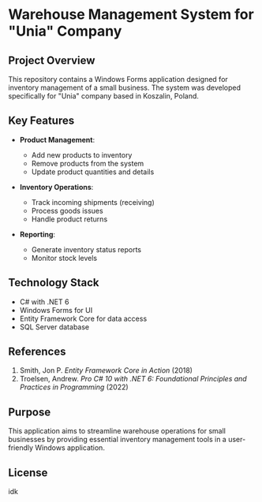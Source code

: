# Warehouse Management System for "Unia" Company

## Project Overview

This repository contains a Windows Forms application designed for inventory management of a small business. The system was developed specifically for "Unia" company based in Koszalin, Poland.

## Key Features

- **Product Management**:
  - Add new products to inventory
  - Remove products from the system
  - Update product quantities and details

- **Inventory Operations**:
  - Track incoming shipments (receiving)
  - Process goods issues
  - Handle product returns

- **Reporting**:
  - Generate inventory status reports
  - Monitor stock levels

## Technology Stack

- C# with .NET 6
- Windows Forms for UI
- Entity Framework Core for data access
- SQL Server database

## References

1. Smith, Jon P. *Entity Framework Core in Action* (2018)
2. Troelsen, Andrew. *Pro C# 10 with .NET 6: Foundational Principles and Practices in Programming* (2022)

## Purpose

This application aims to streamline warehouse operations for small businesses by providing essential inventory management tools in a user-friendly Windows application.

## License
idk
